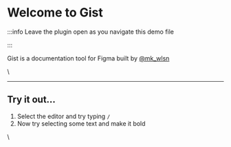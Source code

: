 # Welcome to Gist


:::info
Leave the plugin open as you navigate this demo file

:::

Gist is a documentation tool for Figma built by [@mk_wlsn](https://twitter.com/mk_wlsn)

\

---

## Try it out…


1. Select the editor and try typing `/`
2. Now try selecting some text and make it bold

\
